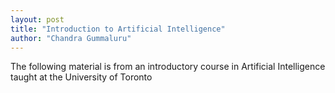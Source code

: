 ```yaml
---
layout: post
title: "Introduction to Artificial Intelligence"
author: "Chandra Gummaluru"
---
```


The following material is from an introductory course in Artificial Intelligence taught at the University of Toronto